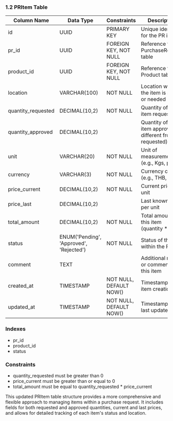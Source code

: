 ### 1.2 PRItem Table

| Column Name | Data Type | Constraints | Description |
|-------------|-----------|-------------|-------------|
| id | UUID | PRIMARY KEY | Unique identifier for the PR item |
| pr_id | UUID | FOREIGN KEY, NOT NULL | Reference to the PurchaseRequest table |
| product_id | UUID | FOREIGN KEY, NOT NULL | Reference to the Product table |
| location | VARCHAR(100) | NOT NULL | Location where the item is stored or needed |
| quantity_requested | DECIMAL(10,2) | NOT NULL | Quantity of the item requested |
| quantity_approved | DECIMAL(10,2) | | Quantity of the item approved (if different from requested) |
| unit | VARCHAR(20) | NOT NULL | Unit of measurement (e.g., Kgs, pcs) |
| currency | VARCHAR(3) | NOT NULL | Currency code (e.g., THB, USD) |
| price_current | DECIMAL(10,2) | NOT NULL | Current price per unit |
| price_last | DECIMAL(10,2) | | Last known price per unit |
| total_amount | DECIMAL(10,2) | NOT NULL | Total amount for this item (quantity * price) |
| status | ENUM('Pending', 'Approved', 'Rejected') | NOT NULL | Status of the item within the PR |
| comment | TEXT | | Additional notes or comments for this item |
| created_at | TIMESTAMP | NOT NULL, DEFAULT NOW() | Timestamp of item creation |
| updated_at | TIMESTAMP | NOT NULL, DEFAULT NOW() | Timestamp of last update |

### Indexes
- pr_id
- product_id
- status

### Constraints
- quantity_requested must be greater than 0
- price_current must be greater than or equal to 0
- total_amount must be equal to quantity_requested * price_current

This updated PRItem table structure provides a more comprehensive and flexible approach to managing items within a purchase request. It includes fields for both requested and approved quantities, current and last prices, and allows for detailed tracking of each item's status and location.